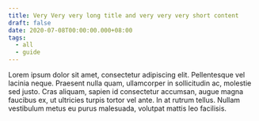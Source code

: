 ```yaml
---
title: Very Very very long title and very very very short content
draft: false
date: 2020-07-08T00:00:00.000+08:00
tags:
  - all
  - guide
---
```


Lorem ipsum dolor sit amet, consectetur adipiscing elit. Pellentesque vel lacinia neque. Praesent nulla quam, ullamcorper in sollicitudin ac, molestie sed justo. Cras aliquam, sapien id consectetur accumsan, augue magna faucibus ex, ut ultricies turpis tortor vel ante. In at rutrum tellus. Nullam vestibulum metus eu purus malesuada, volutpat mattis leo facilisis.